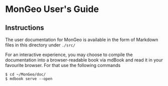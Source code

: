 # MonGeo User's Guide

## Instructions

The user documentation for MonGeo is available in the form of Markdown files in this directory under `./src/` 

For an interactive experience, you may choose to compile the documentation into a browser-readable book via mdBook and read it in your favourite browser.
For that use the following commands
```
$ cd ~/MonGeo/doc/
$ mdbook serve --open
```

